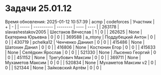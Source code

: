 # Задачи 25.01.12
Время обновления: 2025-01-12 10:57:39
| acmp  | codeforces | Участник | +    | -    |
| ----- | ---------- | -------- | ---- | ---- |
| 263178 | slavashestakov2005 | Шестаков Вячеслав | 1 | 0 |
| 262625 | None | Екатерина Юрьевна | 0 | 0 |
| 369588 | a_ntony | Поддубецкий Антон | 0 | 0 |
| 430719 | pchelka12 | Ченченко Даниил | 0 | 0 |
| 415486 | None | Шатохин Данил | 0 | 0 |
| 416806 | None | Костюнин Егор | 0 | 0 |
| 415633 | None | Селёдкин Ярослав | 0 | 0 |
| 521330 | None | Лысенко Георгий | 0 | 0 |
| 451152 | None | Трегубович Максим | 0 | 0 |
| 369711 | None | Мухаметов Максим | 0 | 0 |
| 520834 | None | Мухаметов Максим v2 | 0 | 0 |
| 521344 | None | Зайковский Артём | 0 | 0 |
